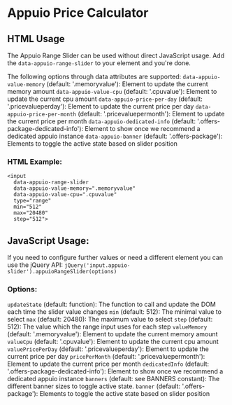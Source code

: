 # Appuio Price Calculator

## HTML Usage

The Appuio Range Slider can be used without direct JavaScript usage.
Add the `data-appuio-range-slider` to your element and you're done.

The following options through data attributes are supported:
`data-appuio-value-memory` (default: '.memoryvalue'):
    Element to update the current memory amount
`data-appuio-value-cpu` (default: '.cpuvalue'):
    Element to update the current cpu amount
`data-appuio-price-per-day` (default: '.pricevalueperday'):
    Element to update the current price per day
`data-appuio-price-per-month` (default: '.pricevaluepermonth'):
    Element to update the current price per month
`data-appuio-dedicated-info` (default: '.offers-package-dedicated-info'):
    Element to show once we recommend a dedicated appuio instance
`data-appuio-banner` (default: '.offers-package'):
    Elements to toggle the active state based on slider position

### HTML Example:
```
<input
  data-appuio-range-slider
  data-appuio-value-memory=".memoryvalue"
  data-appuio-value-cpu=".cpuvalue"
  type="range"
  min="512"
  max="20480"
  step="512">
```

## JavaScript Usage:
If you need to configure further values or need a different element
you can use the jQuery API:
  `jQuery('input.appuio-slider').appuioRangeSlider(options)`

### Options:
`updateState` (default: function):
    The function to call and update the DOM each time the slider
    value changes
`min` (default: 512):
    The minimal value to select
`max` (default: 20480):
    The maximum value to select
`step` (default: 512):
    The value which the range input uses for each step
`valueMemory` (default: '.memoryvalue'):
    Element to update the current memory amount
`valueCpu` (default: '.cpuvalue'):
    Element to update the current cpu amount
`valuePricePerDay` (default: '.pricevalueperday'):
    Element to update the current price per day
`pricePerMonth` (default: '.pricevaluepermonth'):
    Element to update the current price per month
`dedicatedInfo` (default: '.offers-package-dedicated-info'):
    Element to show once we recommend a dedicated appuio instance
`banners` (default: see BANNERS constant):
  The different banner sizes to toggle active state.
`banner` (default: '.offers-package'):
    Elements to toggle the active state based on slider position
